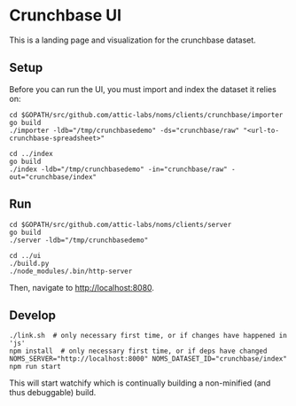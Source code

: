# Crunchbase UI

This is a landing page and visualization for the crunchbase dataset.

## Setup

Before you can run the UI, you must import and index the dataset it relies on:

```
cd $GOPATH/src/github.com/attic-labs/noms/clients/crunchbase/importer
go build
./importer -ldb="/tmp/crunchbasedemo" -ds="crunchbase/raw" "<url-to-crunchbase-spreadsheet>"

cd ../index
go build
./index -ldb="/tmp/crunchbasedemo" -in="crunchbase/raw" -out="crunchbase/index"
```

## Run

```
cd $GOPATH/src/github.com/attic-labs/noms/clients/server
go build
./server -ldb="/tmp/crunchbasedemo"

cd ../ui
./build.py
./node_modules/.bin/http-server
```

Then, navigate to [http://localhost:8080](http://localhost:8080).


## Develop

```
./link.sh  # only necessary first time, or if changes have happened in 'js'
npm install  # only necessary first time, or if deps have changed
NOMS_SERVER="http://localhost:8000" NOMS_DATASET_ID="crunchbase/index" npm run start
```

This will start watchify which is continually building a non-minified (and thus debuggable) build.
